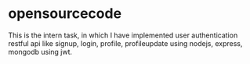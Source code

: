 # opensourcecode
This is the intern task, 
in which I have implemented user authentication restful api like signup, login, profile, profileupdate using nodejs, express, mongodb using jwt.
